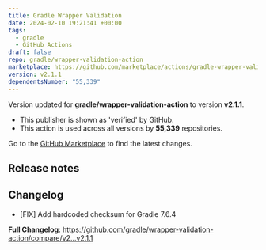 ```yaml
---
title: Gradle Wrapper Validation
date: 2024-02-10 19:21:41 +00:00
tags:
  - gradle
  - GitHub Actions
draft: false
repo: gradle/wrapper-validation-action
marketplace: https://github.com/marketplace/actions/gradle-wrapper-validation
version: v2.1.1
dependentsNumber: "55,339"
---
```



Version updated for **gradle/wrapper-validation-action** to version **v2.1.1**.
- This publisher is shown as 'verified' by GitHub.
- This action is used across all versions by **55,339** repositories.

Go to the [GitHub Marketplace](https://github.com/marketplace/actions/gradle-wrapper-validation) to find the latest changes.

## Release notes

## Changelog

- [FIX] Add hardcoded checksum for Gradle 7.6.4

**Full Changelog**: https://github.com/gradle/wrapper-validation-action/compare/v2...v2.1.1

